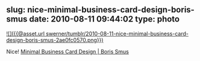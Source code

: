 slug: nice-minimal-business-card-design-boris-smus
date: 2010-08-11 09:44:02
type: photo
---

[![]({{@asset.url swerner/tumblr/2010-08-11-nice-minimal-business-card-design-boris-smus-2ae0fc0570.png}})](http://www.borismus.com/minimal-business-card-design/)

Nice! [Minimal Business Card Design | Boris Smus](http://www.borismus.com/minimal-business-card-design/)
